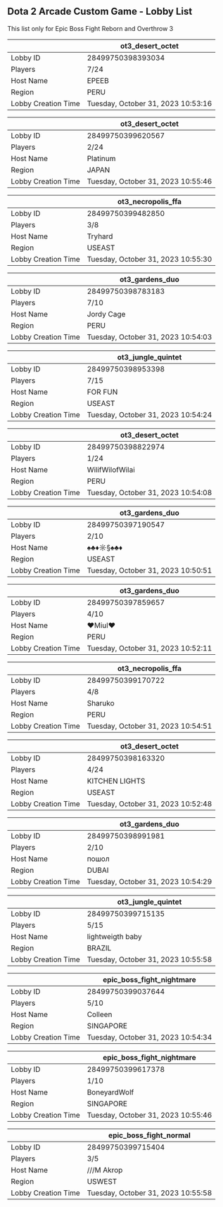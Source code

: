 ## Dota 2 Arcade Custom Game - Lobby List

This list only for Epic Boss Fight Reborn and Overthrow 3

|  | ot3_desert_octet |
| ------ | ------ |
| Lobby ID | 28499750398393034 |
| Players | 7/24 |
| Host Name | EPEEB |
| Region | PERU |
| Lobby Creation Time | Tuesday, October 31, 2023 10:53:16 |


|  | ot3_desert_octet |
| ------ | ------ |
| Lobby ID | 28499750399620567 |
| Players | 2/24 |
| Host Name | Platinum |
| Region | JAPAN |
| Lobby Creation Time | Tuesday, October 31, 2023 10:55:46 |


|  | ot3_necropolis_ffa |
| ------ | ------ |
| Lobby ID | 28499750399482850 |
| Players | 3/8 |
| Host Name | Tryhard |
| Region | USEAST |
| Lobby Creation Time | Tuesday, October 31, 2023 10:55:30 |


|  | ot3_gardens_duo |
| ------ | ------ |
| Lobby ID | 28499750398783183 |
| Players | 7/10 |
| Host Name | Jordy Cage |
| Region | PERU |
| Lobby Creation Time | Tuesday, October 31, 2023 10:54:03 |


|  | ot3_jungle_quintet |
| ------ | ------ |
| Lobby ID | 28499750398953398 |
| Players | 7/15 |
| Host Name | FOR FUN |
| Region | USEAST |
| Lobby Creation Time | Tuesday, October 31, 2023 10:54:24 |


|  | ot3_desert_octet |
| ------ | ------ |
| Lobby ID | 28499750398822974 |
| Players | 1/24 |
| Host Name | WilifWilofWilai |
| Region | PERU |
| Lobby Creation Time | Tuesday, October 31, 2023 10:54:08 |


|  | ot3_gardens_duo |
| ------ | ------ |
| Lobby ID | 28499750397190547 |
| Players | 2/10 |
| Host Name | ♠♣♦☼§♠♣♦ |
| Region | USEAST |
| Lobby Creation Time | Tuesday, October 31, 2023 10:50:51 |


|  | ot3_gardens_duo |
| ------ | ------ |
| Lobby ID | 28499750397859657 |
| Players | 4/10 |
| Host Name | ♥Miul♥ |
| Region | PERU |
| Lobby Creation Time | Tuesday, October 31, 2023 10:52:11 |


|  | ot3_necropolis_ffa |
| ------ | ------ |
| Lobby ID | 28499750399170722 |
| Players | 4/8 |
| Host Name | Sharuko |
| Region | PERU |
| Lobby Creation Time | Tuesday, October 31, 2023 10:54:51 |


|  | ot3_desert_octet |
| ------ | ------ |
| Lobby ID | 28499750398163320 |
| Players | 4/24 |
| Host Name | KITCHEN LIGHTS |
| Region | USEAST |
| Lobby Creation Time | Tuesday, October 31, 2023 10:52:48 |


|  | ot3_gardens_duo |
| ------ | ------ |
| Lobby ID | 28499750398991981 |
| Players | 2/10 |
| Host Name | пошол |
| Region | DUBAI |
| Lobby Creation Time | Tuesday, October 31, 2023 10:54:29 |


|  | ot3_jungle_quintet |
| ------ | ------ |
| Lobby ID | 28499750399715135 |
| Players | 5/15 |
| Host Name | lightweigth baby |
| Region | BRAZIL |
| Lobby Creation Time | Tuesday, October 31, 2023 10:55:58 |


|  | epic_boss_fight_nightmare |
| ------ | ------ |
| Lobby ID | 28499750399037644 |
| Players | 5/10 |
| Host Name | Colleen |
| Region | SINGAPORE |
| Lobby Creation Time | Tuesday, October 31, 2023 10:54:34 |


|  | epic_boss_fight_nightmare |
| ------ | ------ |
| Lobby ID | 28499750399617378 |
| Players | 1/10 |
| Host Name | BoneyardWolf |
| Region | SINGAPORE |
| Lobby Creation Time | Tuesday, October 31, 2023 10:55:46 |


|  | epic_boss_fight_normal |
| ------ | ------ |
| Lobby ID | 28499750399715404 |
| Players | 3/5 |
| Host Name | ///M Akrop |
| Region | USWEST |
| Lobby Creation Time | Tuesday, October 31, 2023 10:55:58 |


